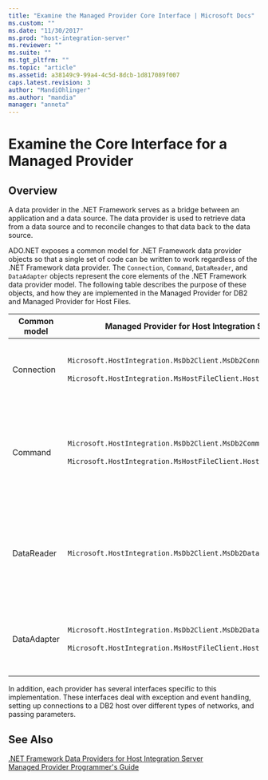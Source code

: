 ```yaml
---
title: "Examine the Managed Provider Core Interface | Microsoft Docs"
ms.custom: ""
ms.date: "11/30/2017"
ms.prod: "host-integration-server"
ms.reviewer: ""
ms.suite: ""
ms.tgt_pltfrm: ""
ms.topic: "article"
ms.assetid: a38149c9-99a4-4c5d-8dcb-1d817089f007
caps.latest.revision: 3
author: "MandiOhlinger"
ms.author: "mandia"
manager: "anneta"
---
```

# Examine the Core Interface for a Managed Provider

## Overview
A data provider in the .NET Framework serves as a bridge between an application and a data source. The data provider is used to retrieve data from a data source and to reconcile changes to that data back to the data source.  
  
 ADO.NET exposes a common model for .NET Framework data provider objects so that a single set of code can be written to work regardless of the .NET Framework data provider. The `Connection`, `Command`, `DataReader`, and `DataAdapter` objects represent the core elements of the .NET Framework data provider model. The following table describes the purpose of these objects, and how they are implemented in the Managed Provider for DB2 and Managed Provider for Host Files.  
  
|Common model|Managed Provider for Host Integration Server|Description|  
|------------------|--------------------------------------------------|-----------------|  
|Connection|`Microsoft.HostIntegration.MsDb2Client.MsDb2Connection`<br /><br /> `Microsoft.HostIntegration.MsHostFileClient.HostFileConnection`|Responsible for opening, closing, and maintaining a connection to a DB2 host.|  
|Command|`Microsoft.HostIntegration.MsDb2Client.MsDb2Command`<br /><br /> `Microsoft.HostIntegration.MsHostFileClient.HostFileCommand`|Manages all parameters that a query may include, which includes both SQL parameters and stored procedure parameters.|  
|DataReader|`Microsoft.HostIntegration.MsDb2Client.MsDb2DataReader`|A server-side forward-only cursor implementation that inherits form the `IDataReader` and `IDataRecord` interfaces.|  
|DataAdapter|`Microsoft.HostIntegration.MsDb2Client.MsDb2DataAdapter`<br /><br /> `Microsoft.HostIntegration.MsHostFileClient.HostFileDataAdapter`|Acts as the gateway between the host data and a .NET Framework data set.|  
  
 In addition, each provider has several interfaces specific to this implementation. These interfaces deal with exception and event handling, setting up connections to a DB2 host over different types of networks, and passing parameters.  
  
## See Also  
 [.NET Framework Data Providers for Host Integration Server](../core/net-framework-data-providers-for-host-integration-server1.md)   
 [Managed Provider Programmer's Guide](../core/managed-provider-programmer-s-guide2.md)
